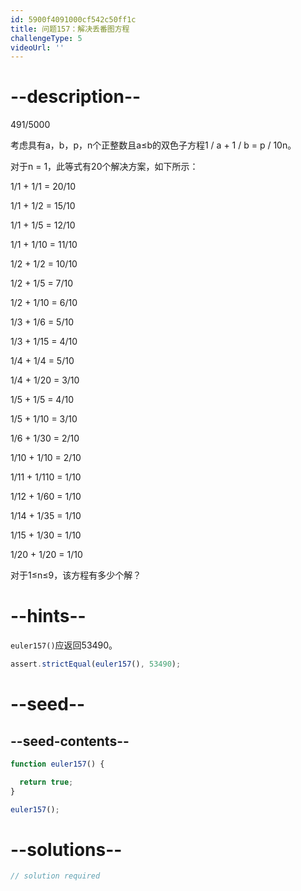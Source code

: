 ```yaml
---
id: 5900f4091000cf542c50ff1c
title: 问题157：解决丢番图方程
challengeType: 5
videoUrl: ''
---
```


# --description--

491/5000

考虑具有a，b，p，n个正整数且a≤b的双色子方程1 / a + 1 / b = p / 10n。

对于n = 1，此等式有20个解决方案，如下所示：

1/1 + 1/1 = 20/10

1/1 + 1/2 = 15/10

1/1 + 1/5 = 12/10

1/1 + 1/10 = 11/10

1/2 + 1/2 = 10/10

1/2 + 1/5 = 7/10

1/2 + 1/10 = 6/10

1/3 + 1/6 = 5/10

1/3 + 1/15 = 4/10

1/4 + 1/4 = 5/10

1/4 + 1/20 = 3/10

1/5 + 1/5 = 4/10

1/5 + 1/10 = 3/10

1/6 + 1/30 = 2/10

1/10 + 1/10 = 2/10

1/11 + 1/110 = 1/10

1/12 + 1/60 = 1/10

1/14 + 1/35 = 1/10

1/15 + 1/30 = 1/10

1/20 + 1/20 = 1/10

对于1≤n≤9，该方程有多少个解？

# --hints--

`euler157()`应返回53490。

```js
assert.strictEqual(euler157(), 53490);
```

# --seed--

## --seed-contents--

```js
function euler157() {

  return true;
}

euler157();
```

# --solutions--

```js
// solution required
```
